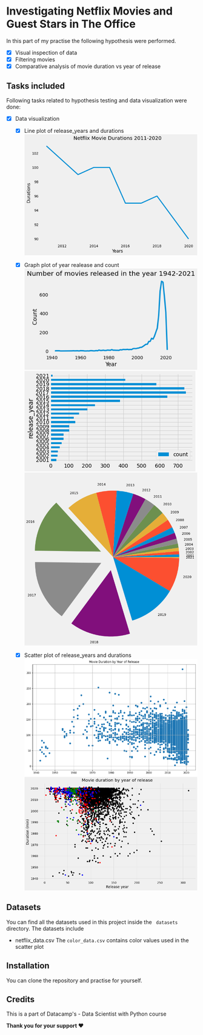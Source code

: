 # Investigating Netflix Movies and Guest Stars in The Office
In this part of my practise the following hypothesis were performed.
- [x] Visual inspection of data
- [x] Filtering movies 
- [x] Comparative analysis of movie duration vs year of release

## Tasks included
Following tasks related to hypothesis testing and data visualization were done:
- [x] Data visualization
    - [x] Line plot of release_years and durations
    ![alt text](https://github.com/Crazz-Zaac/Investigating-netflix-movies/blob/master/assets/Netflix-movie-durations-2011-2020.png?raw=true)
    - [x] Graph plot of year realease and count 
    ![alt text](https://github.com/Crazz-Zaac/Investigating-netflix-movies/blob/master/assets/number-of-movies-released-in-the-year-1942-2021.png?raw=true)
    ![alt text](https://github.com/Crazz-Zaac/Investigating-netflix-movies/blob/master/assets/number-of-movies-released-bargraph.png?raw=true)
    ![alt text](https://github.com/Crazz-Zaac/Investigating-netflix-movies/blob/master/assets/year_movie_count.png?raw=true)
    - [x] Scatter plot of release_years and durations 
    ![alt text](https://github.com/Crazz-Zaac/Investigating-netflix-movies/blob/master/assets/movie-duration-by-year-of-release.png?raw=true)
    ![alt text](https://github.com/Crazz-Zaac/Investigating-netflix-movies/blob/master/assets/movie-duration-by-year-of-release-1.png?raw=true)


## Datasets
You can find all the datasets used in this project inside the ``` datasets``` directory. The datasets include
* netflix_data.csv
The ```color_data.csv``` contains color values used in the scatter plot


## Installation
You can clone the repository and practise for yourself.

## Credits 
This is a part of Datacamp's - Data Scientist with Python course

<b>Thank you for your support ❤️</b>

